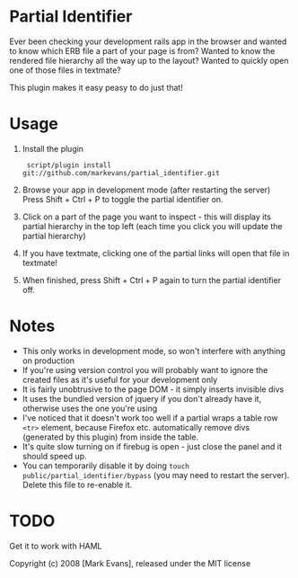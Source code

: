 Partial Identifier
==================

Ever been checking your development rails app in the browser and wanted to know which ERB file a part of your page is from?
Wanted to know the rendered file hierarchy all the way up to the layout?
Wanted to quickly open one of those files in textmate?

This plugin makes it easy peasy to do just that!


Usage
=====

1. Install the plugin

        script/plugin install git://github.com/markevans/partial_identifier.git

2. Browse your app in development mode (after restarting the server)
   Press Shift + Ctrl + P to toggle the partial identifier on.

3. Click on a part of the page you want to inspect - this will display its partial hierarchy in the top left
   (each time you click you will update the partial hierarchy)

4. If you have textmate, clicking one of the partial links will open that file in textmate!

5. When finished, press Shift + Ctrl + P again to turn the partial identifier off.

Notes
=====
- This only works in development mode, so won't interfere with anything on production
- If you're using version control you will probably want to ignore the created files as it's useful for your development only
- It is fairly unobtrusive to the page DOM - it simply inserts invisible divs
- It uses the bundled version of jquery if you don't already have it, otherwise uses the one you're using
- I've noticed that it doesn't work too well if a partial wraps a table row `<tr>` element, because Firefox etc. automatically remove divs (generated by this plugin) from inside the table.
- It's quite slow turning on if firebug is open - just close the panel and it should speed up.
- You can temporarily disable it by doing `touch public/partial_identifier/bypass` (you may need to restart the server). Delete this file to re-enable it.

TODO
====

Get it to work with HAML


Copyright (c) 2008 [Mark Evans], released under the MIT license
